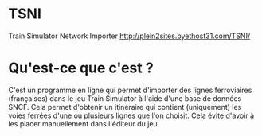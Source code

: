 # TSNI
Train Simulator Network Importer
http://plein2sites.byethost31.com/TSNI/

# Qu'est-ce que c'est ?
C'est un programme en ligne qui permet d'importer des lignes ferroviaires (françaises) dans le jeu Train Simulator à l'aide d'une base de données SNCF.
Cela permet d'obtenir un itinéraire qui contient (uniquement) les voies ferrées d'une ou plusieurs lignes que l'on choisit. Cela évite d'avoir à les placer manuellement dans l'éditeur du jeu.
